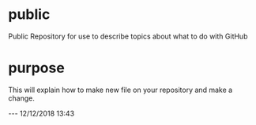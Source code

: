 # public
Public Repository for use to describe topics about what to do with GitHub

# purpose
This will explain how to make new file on your repository and make a change.

--- 12/12/2018 13:43
